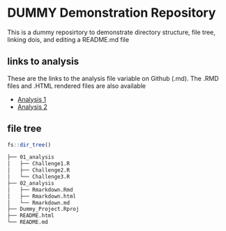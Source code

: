 # DUMMY Demonstration Repository
This is a dummy reposirtory to demonstrate directory structure, file tree, linking dois, and editing a README.md file


## links to analysis

These are the links to the analysis file variable on Github (.md). The .RMD files and .HTML rendered files are also available

- [Analysis 1](01_analysis/Challenge1.R)
- [Analysis 2](02_analysis/Rmarkdown.Rmd)


## file tree

```r
fs::dir_tree()
```

```bash
├── 01_analysis
│   ├── Challenge1.R
│   ├── Challenge2.R
│   └── Challenge3.R
├── 02_analysis
│   ├── Rmarkdown.Rmd
│   ├── Rmarkdown.html
│   └── Rmarkdown.md
├── Dummy_Project.Rproj
├── README.html
└── README.md

```



